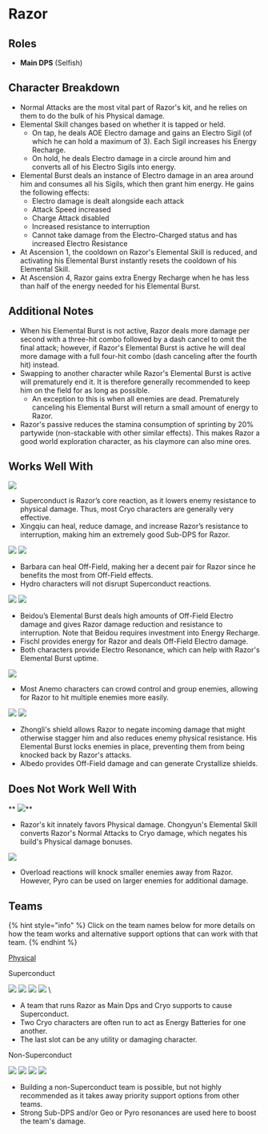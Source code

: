 # Razor

## Roles

* **Main DPS** (Selfish)

## Character Breakdown

* Normal Attacks are the most vital part of Razor's kit, and he relies on them to do the bulk of his Physical damage.
* Elemental Skill changes based on whether it is tapped or held.
  * On tap, he deals AOE Electro damage and gains an Electro Sigil (of which he can hold a maximum of 3). Each Sigil increases his Energy Recharge.
  * On hold, he deals Electro damage in a circle around him and converts all of his Electro Sigils into energy.
* Elemental Burst deals an instance of Electro damage in an area around him and consumes all his Sigils, which then grant him energy. He gains the following effects:
  * Electro damage is dealt alongside each attack
  * Attack Speed increased
  * Charge Attack disabled
  * Increased resistance to interruption
  * Cannot take damage from the Electro-Charged status and has increased Electro Resistance
* At Ascension 1, the cooldown on Razor's Elemental Skill is reduced, and activating his Elemental Burst instantly resets the cooldown of his Elemental Skill.
* At Ascension 4, Razor gains extra Energy Recharge when he has less than half of the energy needed for his Elemental Burst.

## Additional Notes

* When his Elemental Burst is not active, Razor deals more damage per second with a three-hit combo followed by a dash cancel to omit the final attack; however, if Razor's Elemental Burst is active he will deal more damage with a full four-hit combo (dash canceling after the fourth hit) instead.
* Swapping to another character while Razor's Elemental Burst is active will prematurely end it. It is therefore generally recommended to keep him on the field for as long as possible.
  * An exception to this is when all enemies are dead. Prematurely canceling his Elemental Burst will return a small amount of energy to Razor.
* Razor's passive reduces the stamina consumption of sprinting by 20% partywide (non-stackable with other similar effects). This makes Razor a good world exploration character, as his claymore can also mine ores.

## Works Well With

&#x20;![](../../.gitbook/assets/Element\_Cryo.webp)

* Superconduct is Razor’s core reaction, as it lowers enemy resistance to physical damage. Thus, most Cryo characters are generally very effective.
* Xingqiu can heal, reduce damage, and increase Razor’s resistance to interruption, making him an extremely good Sub-DPS for Razor.

&#x20;![](../../.gitbook/assets/UI\_AvatarIcon\_Xingqiu.png) ![](../../.gitbook/assets/UI\_AvatarIcon\_Barbara.png)

* Barbara can heal Off-Field, making her a decent pair for Razor since he benefits the most from Off-Field effects.
* Hydro characters will not disrupt Superconduct reactions.

&#x20;![](../../.gitbook/assets/UI\_AvatarIcon\_Beidou.png) ![](../../.gitbook/assets/UI\_AvatarIcon\_Fischl.png)

* Beidou’s Elemental Burst deals high amounts of Off-Field Electro damage and gives Razor damage reduction and resistance to interruption. Note that Beidou requires investment into Energy Recharge.
* Fischl provides energy for Razor and deals Off-Field Electro damage.
* Both characters provide Electro Resonance, which can help with Razor's Elemental Burst uptime.

&#x20;![](../../.gitbook/assets/Element\_Anemo.webp)

* Most Anemo characters can crowd control and group enemies, allowing for Razor to hit multiple enemies more easily.

&#x20;![](../../.gitbook/assets/UI\_AvatarIcon\_Zhongli.png) ![](../../.gitbook/assets/UI\_AvatarIcon\_Albedo.png)

* Zhongli's shield allows Razor to negate incoming damage that might otherwise stagger him and also reduces enemy physical resistance. His Elemental Burst locks enemies in place, preventing them from being knocked back by Razor's attacks.
* Albedo provides Off-Field damage and can generate Crystallize shields.

## **Does Not Work Well With**

** **![](../../.gitbook/assets/UI\_AvatarIcon\_Chongyun.png)****

* Razor's kit innately favors Physical damage. Chongyun's Elemental Skill converts Razor's Normal Attacks to Cryo damage, which negates his build's Physical damage bonuses.

&#x20;![](../../.gitbook/assets/UI\_AvatarIcon\_Xiangling.png)

* Overload reactions will knock smaller enemies away from Razor. However, Pyro can be used on larger enemies for additional damage.

## **Teams**

{% hint style="info" %}
Click on the team names below for more details on how the team works and alternative support options that can work with that team.
{% endhint %}

[Physical](../../teams/physical.md)

Superconduct

![](../../.gitbook/assets/UI\_AvatarIcon\_Razor.png) ![](../../.gitbook/assets/UI\_AvatarIcon\_Kaeya.png) ![](../../.gitbook/assets/UI\_AvatarIcon\_Diona.png) ![](../../.gitbook/assets/UI\_AvatarIcon\_Fischl.png) \\

* A team that runs Razor as Main Dps and Cryo supports to cause Superconduct.
* Two Cryo characters are often run to act as Energy Batteries for one another.
* The last slot can be any utility or damaging character.

Non-Superconduct

&#x20;![](../../.gitbook/assets/UI\_AvatarIcon\_Razor.png) ![](../../.gitbook/assets/UI\_AvatarIcon\_Fischl.png) ![](../../.gitbook/assets/UI\_AvatarIcon\_Albedo.png) ![](../../.gitbook/assets/UI\_AvatarIcon\_Zhongli.png)

* Building a non-Superconduct team is possible, but not highly recommended as it takes away priority support options from other teams.
* Strong Sub-DPS and/or Geo or Pyro resonances are used here to boost the team's damage.
